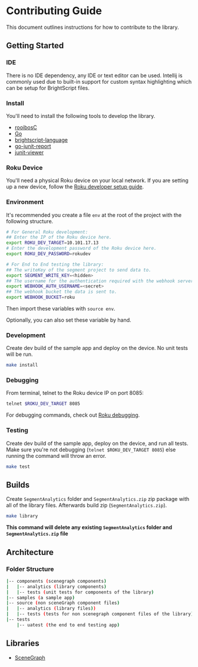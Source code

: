 # Contributing Guide

This document outlines instructions for how to contribute to the library.

## Getting Started

### IDE

There is no IDE dependency, any IDE or text editor can be used. Intellij is commonly used due to built-in support for custom syntax highlighting which can be setup for BrightScript files.

### Install

You'll need to install the following tools to develop the library.

* [rooibosC](https://github.com/georgejecook/rooibos/blob/master/docs/index.md#rooibosC)
* [Go](https://golang.org)
* [brightscript-language](https://www.npmjs.com/package/brightscript-language)
* [go-junit-report](https://github.com/jstemmer/go-junit-report)
* [junit-viewer](https://www.npmjs.com/package/junit-viewer)

### Roku Device

You'll need a physical Roku device on your local network. If you are setting up a new device, follow the [Roku developer setup guide](https://blog.roku.com/developer/developer-setup-guide).

### Environment

It's recommended you create a file `env` at the root of the project with the following structure.

```sh
# For General Roku development:
## Enter the IP of the Roku device here.
export ROKU_DEV_TARGET=10.101.17.13
# Enter the development password of the Roku device here.
export ROKU_DEV_PASSWORD=rokudev

# For End to End testing the library:
## The writeKey of the segment project to send data to.
export SEGMENT_WRITE_KEY=<hidden>
## The username for the authentication required with the webhook server.
export WEBHOOK_AUTH_USERNAME=<secret>
## The webhook bucket the data is sent to.
export WEBHOOK_BUCKET=roku
```

Then import these variables with `source env`.

Optionally, you can also set these variable by hand.

### Development

Create dev build of the sample app and deploy on the device. No unit tests will be run.

```sh
make install
```

### Debugging

From terminal, telnet to the Roku device IP on port 8085:

```sh
telnet $ROKU_DEV_TARGET 8085
```

For debugging commands, check out [Roku debugging](https://sdkdocs.roku.com/display/sdkdoc/Debugging+Your+Application).

### Testing

Create dev build of the sample app, deploy on the device, and run all tests. Make sure you're not debugging (`telnet $ROKU_DEV_TARGET 8085`) else running the command will throw an error.

```sh
make test
```

## Builds

Create `SegmentAnalytics` folder and `SegmentAnalytics.zip` zip package with all of the library files. Afterwards build zip (`SegmentAnalytics.zip`).

```sh
make library
```

**This command will delete any existing `SegmentAnalytics` folder and `SegmentAnalytics.zip` file**

## Architecture

### Folder Structure

```sh
|-- components (scenegraph components)
|   |-- analytics (library components)
|   |-- tests (unit tests for components of the library)
|-- samples (a sample app)
|-- source (non sceneGraph component files)
|   |-- analytics (library files))
|   |-- tests (tests for non scenegraph component files of the library)
|-- tests
    |-- uatest (the end to end testing app)
```

## Libraries

* [SceneGraph](https://sdkdocs.roku.com/display/sdkdoc/SceneGraph+API+Reference)
